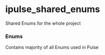 # ipulse_shared_enums
Shared Enums for the whole project



### Enums 

Contains majority of all Enums used in Pulse
